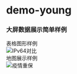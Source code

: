 # demo-young
### 大屏数据展示简单样例
表格图形样例<br>
![IPv64对比](http://note.youdao.com/yws/public/resource/de7d46b4f181b246a93e47b84405d0ce/xmlnote/F8657CC6B7DA4634B31CB7DCD3A31FD0/360) <br>
地图展示样例<br>
![疫情重保](http://note.youdao.com/yws/public/resource/de7d46b4f181b246a93e47b84405d0ce/xmlnote/A39FAF1746964C049B3821A0BC753A02/358)<br>
